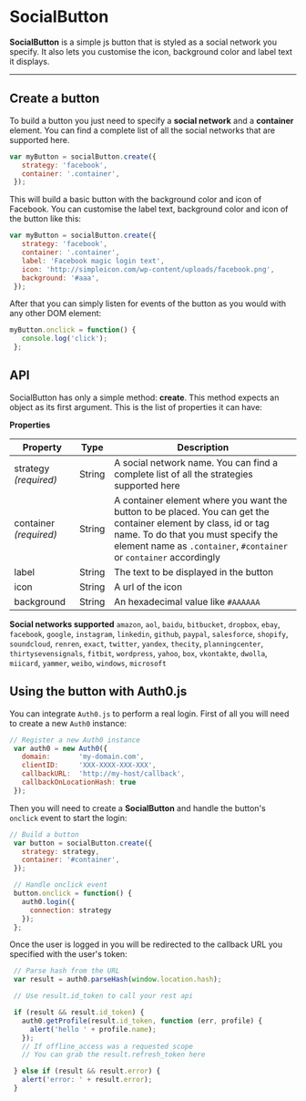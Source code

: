 SocialButton
===================

**SocialButton** is a simple js button that is styled as a social network you specify. It also lets you customise the icon, background color and label text it displays.

----------


Create a button
-------------
To build a button you just need to specify a **social network** and a **container** element. You can find a complete list of all the social networks that are supported here.
```javascript
var myButton = socialButton.create({
   strategy: 'facebook',
   container: '.container',
 });
```

This will build a basic button with the background color and icon of Facebook. You can customise the label text, background color and icon of the button like this:

```javascript
var myButton = socialButton.create({
   strategy: 'facebook',
   container: '.container',
   label: 'Facebook magic login text',
   icon: 'http://simpleicon.com/wp-content/uploads/facebook.png',
   background: '#aaa',
 });
```

After that you can simply listen for events of the button as you would with any other DOM element:
```javascript
myButton.onclick = function() {
   console.log('click');
 };
```

API
-------------

SocialButton has only a simple method: **create**. This method expects an object as its first argument. This is the list of properties it can have:

**Properties**


| Property      | Type | Description                              |
|------------|---------|---------------------------------|
| strategy *(required)* | String | A social network name. You can find a complete list of all the strategies supported here |
| container *(required)*  | String | A container element where you want the button to be placed. You can get the container element by class, id or tag name. To do that you must specify the element name as `.container`, `#container` or `container` accordingly |
| label | String | The text to be displayed in the button |
| icon |String | A url of the icon     |
| background |  String | An hexadecimal value like `#AAAAAA`     |


**Social networks supported**
`amazon`, `aol`, `baidu`, `bitbucket`, `dropbox`, `ebay`, `facebook`, `google`, `instagram`, `linkedin`, `github`, `paypal`, `salesforce`, `shopify`, `soundcloud`, `renren`, `exact`, `twitter`, `yandex`, `thecity`, `planningcenter`, `thirtysevensignals`, `fitbit`, `wordpress`, `yahoo`, `box`, `vkontakte`, `dwolla`, `miicard`, `yammer`, `weibo`, `windows`, `microsoft`


Using the button with Auth0.js
-------------

You can integrate `Auth0.js` to perform a real login. First of all you will need to create a new `Auth0` instance:

```javascript
// Register a new Auth0 instance
 var auth0 = new Auth0({
   domain:       'my-domain.com',
   clientID:     'XXX-XXXX-XXX-XXX',
   callbackURL:  'http://my-host/callback',
   callbackOnLocationHash: true
 });
```

Then you will need to create a **SocialButton** and handle the button's `onclick` event to start the login:

```javascript
// Build a button
 var button = socialButton.create({
   strategy: strategy,
   container: '#container',
 });

 // Handle onclick event
 button.onclick = function() {
   auth0.login({
     connection: strategy
   });
 };
```

Once the user is logged in you will be redirected to the callback URL you specified with the user's token:

```javascript
 // Parse hash from the URL
 var result = auth0.parseHash(window.location.hash);

 // Use result.id_token to call your rest api

 if (result && result.id_token) {
   auth0.getProfile(result.id_token, function (err, profile) {
     alert('hello ' + profile.name);
   });
   // If offline_access was a requested scope
   // You can grab the result.refresh_token here

 } else if (result && result.error) {
   alert('error: ' + result.error);
 }
```
